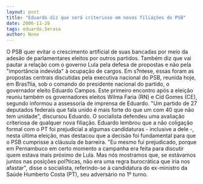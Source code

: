 ```yaml
---
layout: post
title: "Eduardo diz que será criterioso em novas filiações do PSB"
date: 2006-11-29
tags: eduardo,Serasa
author: None
---
```


O PSB quer evitar o crescimento artificial de suas bancadas por meio da adesão de parlamentares eleitos por outros partidos. Também diz que vai pautar a relação com o governo Lula pela defesa de propostas e não pela \"importância indevida\" à ocupação de cargos. 
Em s?ntese, essas foram as propostas centrais discutidas pela executiva nacional do PSB, reunida hoje, em Bras?lia, sob o comando do presidente nacional do partido, o governador eleito Eduardo Campos. 
Este primeiro encontro após a eleição reuniu também os governadores eleitos Wilma Faria (RN) e Cid Gomes (CE), segundo informou&nbsp;a assessoria de imprensa de Eduardo. 
\"Um partido de 27 deputados federais que fala unido é mais forte do que um com 40 que não tem unidade\", discursou Eduardo. O socialista defendeu uma avaliação criteriosa de qualquer nova filiação. 
Eduardo lembrou que a não coligação formal com o PT foi prejudicial a algumas candidaturas - inclusive a dele -, nesta última eleição, mas destacou que a decisão foi fundamental para que o PSB cumprisse a cláusula de barreira. 
\"Eu mesmo fui prejudicado, porque em Pernambuco em certo momento a campanha era feita para discutir quem estava mais próximo de Lula. Mas nós mostramos que, se estávamos juntos nas posições pol?ticas, não era uma regra burocrática que iria nos afastar\", disse o socialista, referindo-se à candidatura do ex-ministro da Saúde Humberto Costa (PT), seu adversário no 1º turno.  